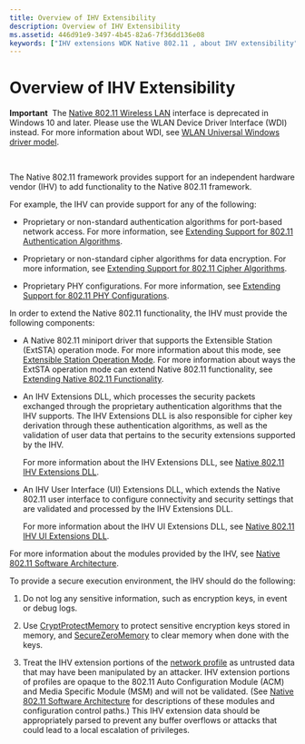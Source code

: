 ```yaml
---
title: Overview of IHV Extensibility
description: Overview of IHV Extensibility
ms.assetid: 446d91e9-3497-4b45-82a6-7f36dd136e08
keywords: ["IHV extensions WDK Native 802.11 , about IHV extensibility", "Native 802.11 IHV Extensions WDK , about IHV extensibility"]
---
```


# Overview of IHV Extensibility


**Important**  The [Native 802.11 Wireless LAN](native-802-11-wireless-lan4.md) interface is deprecated in Windows 10 and later. Please use the WLAN Device Driver Interface (WDI) instead. For more information about WDI, see [WLAN Universal Windows driver model](wifi-universal-driver-model.md).

 

The Native 802.11 framework provides support for an independent hardware vendor (IHV) to add functionality to the Native 802.11 framework.

For example, the IHV can provide support for any of the following:

-   Proprietary or non-standard authentication algorithms for port-based network access. For more information, see [Extending Support for 802.11 Authentication Algorithms](extending-support-for-802-11-authentication-algorithms.md).

-   Proprietary or non-standard cipher algorithms for data encryption. For more information, see [Extending Support for 802.11 Cipher Algorithms](extending-support-for-802-11-cipher-algorithms.md).

-   Proprietary PHY configurations. For more information, see [Extending Support for 802.11 PHY Configurations](extending-support-for-802-11-phy-configurations.md).

In order to extend the Native 802.11 functionality, the IHV must provide the following components:

-   A Native 802.11 miniport driver that supports the Extensible Station (ExtSTA) operation mode. For more information about this mode, see [Extensible Station Operation Mode](extensible-station-operation-mode.md). For more information about ways the ExtSTA operation mode can extend Native 802.11 functionality, see [Extending Native 802.11 Functionality](extending-native-802-11-functionality.md).

-   An IHV Extensions DLL, which processes the security packets exchanged through the proprietary authentication algorithms that the IHV supports. The IHV Extensions DLL is also responsible for cipher key derivation through these authentication algorithms, as well as the validation of user data that pertains to the security extensions supported by the IHV.

    For more information about the IHV Extensions DLL, see [Native 802.11 IHV Extensions DLL](https://msdn.microsoft.com/library/windows/hardware/ff560614).

-   An IHV User Interface (UI) Extensions DLL, which extends the Native 802.11 user interface to configure connectivity and security settings that are validated and processed by the IHV Extensions DLL.

    For more information about the IHV UI Extensions DLL, see [Native 802.11 IHV UI Extensions DLL](https://msdn.microsoft.com/library/windows/hardware/ff560635).

For more information about the modules provided by the IHV, see [Native 802.11 Software Architecture](native-802-11-software-architecture.md).

To provide a secure execution environment, the IHV should do the following:

1.  Do not log any sensitive information, such as encryption keys, in event or debug logs.

2.  Use [CryptProtectMemory](http://go.microsoft.com/fwlink/p/?linkid=64677) to protect sensitive encryption keys stored in memory, and [SecureZeroMemory](http://go.microsoft.com/fwlink/p/?linkid=64678) to clear memory when done with the keys.

3.  Treat the IHV extension portions of the [network profile](configuration-through-a-network-profile.md) as untrusted data that may have been manipulated by an attacker. IHV extension portions of profiles are opaque to the 802.11 Auto Configuration Module (ACM) and Media Specific Module (MSM) and will not be validated. (See [Native 802.11 Software Architecture](native-802-11-software-architecture.md) for descriptions of these modules and configuration control paths.) This IHV extension data should be appropriately parsed to prevent any buffer overflows or attacks that could lead to a local escalation of privileges.

 

 





